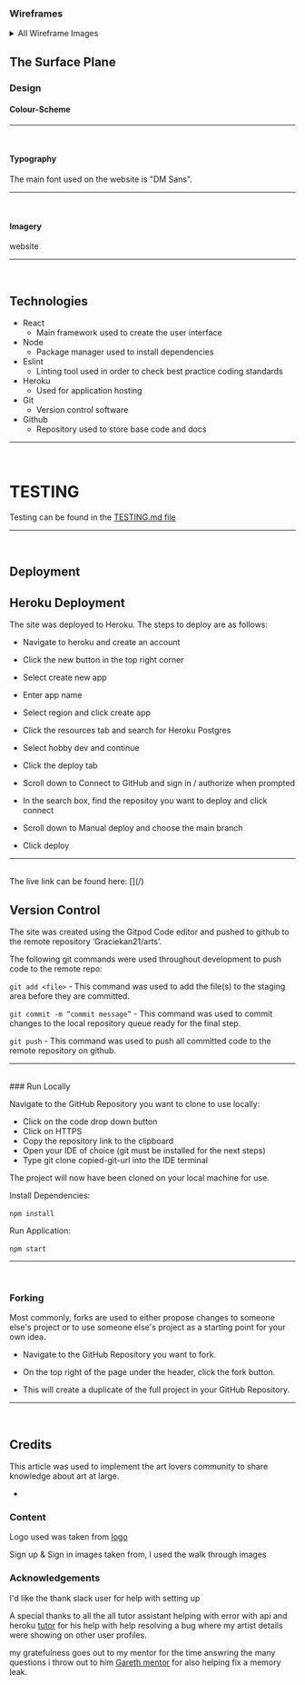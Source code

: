### Wireframes

<details>

<summary>All Wireframe Images</summary>

Full size wireframes available [here](https://github.com/Gareth-McGirr/body-doodles/tree/main/readme/wireframes)

Home / Posts

![Home / Posts](https://raw.githubusercontent.com/Gareth-McGirr/body-doodles/main/readme/wireframes/post.png)

Contact

![Contact](https://raw.githubusercontent.com/Gareth-McGirr/body-doodles/main/readme/wireframes/Contact.png)

Feed

![Feed](https://raw.githubusercontent.com/Gareth-McGirr/body-doodles/main/readme/wireframes/Feed.png)

Liked

![Liked](https://raw.githubusercontent.com/Gareth-McGirr/body-doodles/main/readme/wireframes/Liked.png)

Profiles

![Profiles](https://raw.githubusercontent.com/Gareth-McGirr/body-doodles/main/readme/wireframes/Profiles.png)

Artist List

![Artist List](https://raw.githubusercontent.com/Gareth-McGirr/body-doodles/main/readme/wireframes/artist-list.png)

Artist Profile

![Artist Profile](https://raw.githubusercontent.com/Gareth-McGirr/body-doodles/main/readme/wireframes/artist-profile.png)

Create Artist & Edit Artist

![Create Artist](https://raw.githubusercontent.com/Gareth-McGirr/body-doodles/main/readme/wireframes/create-artist.png)

Create Post & Edit Post

![Create Post](https://raw.githubusercontent.com/Gareth-McGirr/body-doodles/main/readme/wireframes/create-post.png)

Sign In

![Sign In](https://github.com/Gareth-McGirr/body-doodles/blob/main/readme/wireframes/sign-in.png)

Sign Up

![Sign Up](https://github.com/Gareth-McGirr/body-doodles/blob/main/readme/wireframes/sign-up.png)

</details>

## The Surface Plane

### Design

#### Colour-Scheme   
                                  
<hr>        
<br>    

#### Typography

The main font used on the website is "DM Sans".
<hr>
<br>

#### Imagery

website []()
<hr>
<br>

## Technologies

* React
    * Main framework used to create the user interface
* Node
    * Package manager used to install dependencies
* Eslint
    * Linting tool used in order to check best practice coding standards
* Heroku
    * Used for application hosting
* Git
    * Version control software
* Github
    * Repository used to store base code and docs

<hr>
<br>

# TESTING

Testing can be found in the [TESTING.md file]()
<hr>
<br>

## Deployment
## Heroku Deployment

The site was deployed to Heroku. The steps to deploy are as follows:

* Navigate to heroku and create an account
* Click the new button in the top right corner
* Select create new app
* Enter app name
* Select region and click create app
* Click the resources tab and search for Heroku Postgres
* Select hobby dev and continue

* Click the deploy tab
* Scroll down to Connect to GitHub and sign in / authorize when prompted
* In the search box, find the repositoy you want to deploy and click connect
* Scroll down to Manual deploy and choose the main branch
* Click deploy
<hr>
<br>
The live link can be found here: [](/)
<br>

## Version Control

The site was created using the Gitpod Code editor and pushed to github to the remote repository ‘Graciekan21/arts’.

The following git commands were used throughout development to push code to the remote repo:

```git add <file>``` - This command was used to add the file(s) to the staging area before they are committed.

```git commit -m “commit message”``` - This command was used to commit changes to the local repository queue ready for the final step.

```git push``` - This command was used to push all committed code to the remote repository on github.
<hr>
<br>
### Run Locally

Navigate to the GitHub Repository you want to clone to use locally:

- Click on the code drop down button
- Click on HTTPS
- Copy the repository link to the clipboard
- Open your IDE of choice (git must be installed for the next steps)
- Type git clone copied-git-url into the IDE terminal

The project will now have been cloned on your local machine for use.

Install Dependencies:

```npm install```

Run Application:

```npm start```
<hr>
<br>

### Forking

Most commonly, forks are used to either propose changes to someone else's project or to use someone else's project as a starting point for your own idea.

- Navigate to the GitHub Repository you want to fork.

- On the top right of the page under the header, click the fork button.

- This will create a duplicate of the full project in your GitHub Repository.
<hr>
<br>

## Credits

This  article was used to implement the art lovers community to share knowledge about art at large.
* []()


### Content

Logo used was taken from [logo](/readme/images/logo.png)

Sign up & Sign in images taken from, I used the walk through images

### Acknowledgements

I'd like the thank slack user for help with setting up 

A special thanks to all the all tutor assistant helping with error with api and heroku [tutor](/) for his help with help resolving a bug where my artist details were showing on other user profiles.

my gratefulness goes out to my mentor for the time answring the many questions i throw out to him [Gareth mentor](Gareth_mentor/) for also helping fix a memory leak.